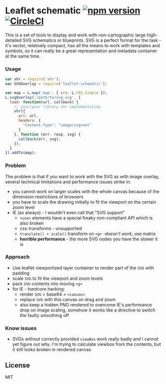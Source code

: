 # Leaflet schematic [![npm version](https://badge.fury.io/js/leaflet-schematic.svg)](http://badge.fury.io/js/leaflet-schematic) [![CircleCI](https://circleci.com/gh/w8r/leaflet-schematic/tree/leaflet-1.0.svg?style=svg)](https://circleci.com/gh/w8r/leaflet-schematic/tree/leaflet-1.0)

This is a set of tools to display and work with non-cartographic large
high-detailed SVG schematics or blueprints. SVG is a perfect format for the
task - it's vector, relatively compact, has all the means to work with templates
and symbols, so it can really be a great representation and metadata container
at the same time.

### Usage

```js
var xhr = require('xhr');
var SVGOverlay = require('leaflet-schematic');

var map = L.map('map', { crs: L.CRS.Simple });
L.svgOverlay('/path/to/svg.svg', {
  load: function(url, callback) {
    // your/your library xhr implementation
    xhr({
      uri: url,
      headers: {
        "Content-Type": "image/svg+xml"
      }
    }, function (err, resp, svg) {
      callback(err, svg);
    });
  }
}).addTo(map);
```

### Problem

The problem is that if you want to work with the SVG as with image overlay,
several technical limitations and performance issues strike in:

* you cannot work on larger scales with the whole canvas because of the
  dimension restrictions of browsers
* you have to scale the drawing initially to fit the viewport on the certain
  zoom level
* IE (as always) - I wouldn't even call that "SVG support"
  * `<use>` elements have a special freaky non-compliant API which is also broken
  * css-transforms - unsupported
  * `translate() + scale()` transform on `<g>` -_doesn't work_, use matrix
  * **horrible performance** - the more SVG nodes you have the slower it is

### Approach

* Use leaflet viewportized layer container to render part of the `SVG` with padding
* scale `SVG` to fit the viewport and zoom levels
* pack `SVG` contents into moving `<g>`
* for IE - *hardcore* hacking:
  * render `SVG` > base64 > `<canvas>`
  * replace `SVG` with this canvas on drag and zoom
  * also keep a hidden PNG rendered to overcome IE's performance drop on image
    scaling, somehow it works like a directive to switch the faulty smoothing off

### Know issues
* SVGs without correctly provided `viewBox` work really badly and I cannot yet
  figure out why. I'm trying to calculate viewbox from the contents, but it
  still looks broken in rendered canvas

## License

MIT

